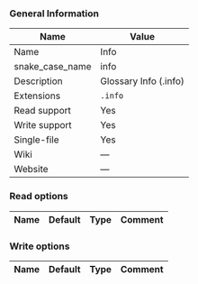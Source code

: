 
### General Information ###
Name | Value
---- | -------
Name | Info
snake_case_name | info
Description | Glossary Info (.info)
Extensions | `.info`
Read support | Yes
Write support | Yes
Single-file | Yes
Wiki | ―
Website | ―


### Read options ###
Name | Default | Type | Comment
---- | ------- | ---- | -------

### Write options ###
Name | Default | Type | Comment
---- | ------- | ---- | -------
